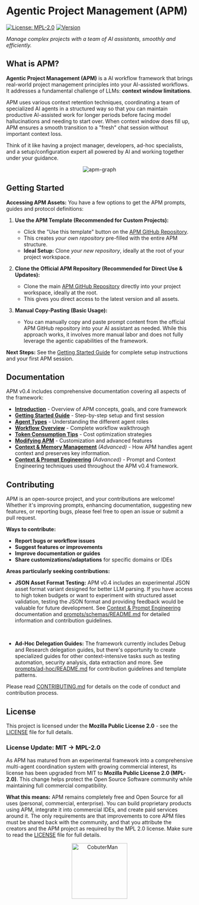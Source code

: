 # Agentic Project Management (APM)

[![License: MPL-2.0](https://img.shields.io/badge/License-MPL_2.0-brightgreen.svg)](https://opensource.org/licenses/MPL-2.0) [![Version](https://img.shields.io/badge/version-v0.4.0-blue)](https://github.com/sdi2200262/agentic-project-management/releases/tag/v0.4.0)

*Manage complex projects with a team of AI assistants, smoothly and efficiently.*

## What is APM?

**Agentic Project Management (APM)** is a AI workflow framework that brings real-world project management principles into your AI-assisted workflows. It addresses a fundamental challenge of LLMs: **context window limitations**. 

APM uses various context retention techniques, coordinating a team of specialized AI agents in a structured way so that you can maintain productive AI-assisted work for longer periods before facing model hallucinations and needing to start over. When context window does fill up, APM ensures a smooth transition to a "fresh" chat session without important context loss.

Think of it like having a project manager, developers, ad-hoc specialists, and a setup/configuration expert all powered by AI and working together under your guidance.

<p align="center">
  <img src="assets/apm-graph.png" alt="apm-graph" width="full"/>
</p>

## Getting Started

**Accessing APM Assets:** You have a few options to get the APM prompts, guides and protocol definitions:

1.  **Use the APM Template (Recommended for Custom Projects):**
    *   Click the "Use this template" button on the [APM GitHub Repository](https://github.com/sdi2200262/agentic-project-management).
    *   This creates *your own repository* pre-filled with the entire APM structure.
    *   **Ideal Setup:** Clone *your new repository*, ideally at the root of your project workspace.

2.  **Clone the Official APM Repository (Recommended for Direct Use & Updates):**
    *   Clone the main [APM GitHub Repository](https://github.com/sdi2200262/agentic-project-management) directly into your project workspace, ideally at the root.
    *   This gives you direct access to the latest version and all assets.

3.  **Manual Copy-Pasting (Basic Usage):**
    *   You can manually copy and paste prompt content from the official APM GitHub repository into your AI assistant as needed. While this approach works, it involves more manual labor and does not fully leverage the agentic capabilities of the framework.

**Next Steps:** See the [Getting Started Guide](docs/Getting_Started.md) for complete setup instructions and your first APM session.

## Documentation

APM v0.4 includes comprehensive documentation covering all aspects of the framework:

*   **[Introduction](docs/Introduction.md)** - Overview of APM concepts, goals, and core framework
*   **[Getting Started Guide](docs/Getting_Started.md)** - Step-by-step setup and first session
*   **[Agent Types](docs/Agent_Types.md)** - Understanding the different agent roles  
*   **[Workflow Overview](docs/Workflow_Overview.md)** - Complete workflow walkthrough
*   **[Token Consumption Tips](docs/Token_Consumption_Tips.md)** - Cost optimization strategies
*   **[Modifying APM](docs/Modifying_APM.md)** - Customization and advanced features
*   **[Context & Memory Management](docs/Context_and_Memory_Management.md)** *(Advanced)* - How APM handles agent context and preserves key information.
*   **[Context & Prompt Engineering](docs/Context_and_Prompt_Engineering.md)** *(Advanced)* - Prompt and Context Engineering techniques used throughout the APM v0.4 framework.

## Contributing

APM is an open-source project, and your contributions are welcome! Whether it's improving prompts, enhancing documentation, suggesting new features, or reporting bugs, please feel free to open an issue or submit a pull request.

**Ways to contribute:**
- **Report bugs or workflow issues**
- **Suggest features or improvements**
- **Improve documentation or guides**
- **Share customizations/adaptations** for specific domains or IDEs

**Areas particularly seeking contributions:**

- **JSON Asset Format Testing:** APM v0.4 includes an experimental JSON asset format variant designed for better LLM parsing. If you have access to high token budgets or want to experiment with structured asset validation, testing the JSON format and providing feedback would be valuable for future development. See [Context & Prompt Engineering](docs/Context_and_Prompt_Engineering.md) documentation and [prompts/schemas/README.md](prompts/schemas/README.md) for detailed information and contribution guidelines.
<br/>

- **Ad-Hoc Delegation Guides:** The framework currently includes Debug and Research delegation guides, but there's opportunity to create specialized guides for other context-intensive tasks such as testing automation, security analysis, data extraction and more. See [prompts/ad-hoc/README.md](prompts/ad-hoc/README.md) for contribution guidelines and template patterns.

Please read [CONTRIBUTING.md](CONTRIBUTING.md) for details on the code of conduct and contribution process.

## License

This project is licensed under the **Mozilla Public License 2.0** - see the [LICENSE](LICENSE) file for full details.

### License Update: MIT → MPL-2.0

As APM has matured from an experimental framework into a comprehensive multi-agent coordination system with growing commercial interest, its license has been upgraded from MIT to **Mozilla Public License 2.0 (MPL-2.0)**. This change helps protect the Open Source Software community while maintaining full commercial compatibility.

**What this means:** APM remains completely free and Open Source for all uses (personal, commercial, enterprise). You can build proprietary products using APM, integrate it into commercial IDEs, and create paid services around it. The only requirements are that improvements to core APM files must be shared back with the community, and that you attribute the creators and the APM project as required by the MPL 2.0 license. Make sure to read the [LICENSE](LICENSE) file for full details.

<p align="center">
  <a href="https://github.com/sdi2200262" target="_blank">
    <img src="assets/cobuter-man.png" alt="CobuterMan" width="150"/>
  </a>
</p>